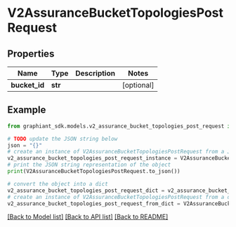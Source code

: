 # V2AssuranceBucketTopologiesPostRequest


## Properties

Name | Type | Description | Notes
------------ | ------------- | ------------- | -------------
**bucket_id** | **str** |  | [optional] 

## Example

```python
from graphiant_sdk.models.v2_assurance_bucket_topologies_post_request import V2AssuranceBucketTopologiesPostRequest

# TODO update the JSON string below
json = "{}"
# create an instance of V2AssuranceBucketTopologiesPostRequest from a JSON string
v2_assurance_bucket_topologies_post_request_instance = V2AssuranceBucketTopologiesPostRequest.from_json(json)
# print the JSON string representation of the object
print(V2AssuranceBucketTopologiesPostRequest.to_json())

# convert the object into a dict
v2_assurance_bucket_topologies_post_request_dict = v2_assurance_bucket_topologies_post_request_instance.to_dict()
# create an instance of V2AssuranceBucketTopologiesPostRequest from a dict
v2_assurance_bucket_topologies_post_request_from_dict = V2AssuranceBucketTopologiesPostRequest.from_dict(v2_assurance_bucket_topologies_post_request_dict)
```
[[Back to Model list]](../README.md#documentation-for-models) [[Back to API list]](../README.md#documentation-for-api-endpoints) [[Back to README]](../README.md)


